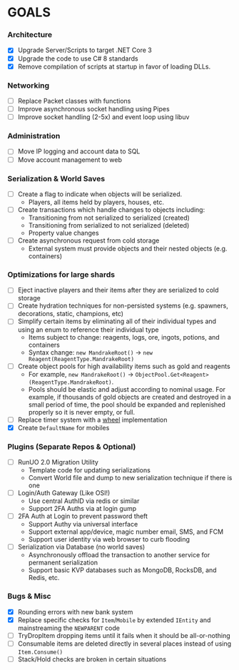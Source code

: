 # GOALS

### Architecture
- [x] Upgrade Server/Scripts to target .NET Core 3
- [X] Upgrade the code to use C# 8 standards
- [X] Remove compilation of scripts at startup in favor of loading DLLs.

### Networking
- [ ] Replace Packet classes with functions
- [ ] Improve asynchronous socket handling using Pipes
- [ ] Improve socket handling (2-5x) and event loop using libuv

### Administration
- [ ] Move IP logging and account data to SQL
- [ ] Move account management to web

### Serialization & World Saves
- [ ] Create a flag to indicate when objects will be serialized.
  * Players, all items held by players, houses, etc.
- [ ] Create transactions which handle changes to objects including:
  * Transitioning from not serialized to serialized (created)
  * Transitioning from serialized to not serialized (deleted)
  * Property value changes
- [ ] Create asynchronous request from cold storage
    * External system must provide objects and their nested objects (e.g. containers)

### Optimizations for large shards
- [ ] Eject inactive players and their items after they are serialized to cold storage
- [ ] Create hydration techniques for non-persisted systems (e.g. spawners, decorations, static, champions, etc)
- [ ] Simplify certain items by eliminating all of their individual types and using an enum to reference their individual type
  * Items subject to change: reagents, logs, ore, ingots, potions, and containers
  * Syntax change: `new MandrakeRoot()` -> `new Reagent(ReagentType.MandrakeRoot)`
- [ ] Create object pools for high availability items such as gold and reagents
  * For example, `new MandrakeRoot()` -> `ObjectPool.Get<Reagent>(ReagentType.MandrakeRoot)`.
  * Pools should be elastic and adjust according to nominal usage. For example, if thousands of gold objects are created and destroyed in a small period of time, the pool should be expanded and replenished properly so it is never empty, or full.
- [ ] Replace timer system with a [wheel](https://github.com/runuo/runuo/pull/42) implementation
- [X] Create `DefaultName` for mobiles

### Plugins (Separate Repos & Optional)
- [ ] RunUO 2.0 Migration Utility
  * Template code for updating serializations
  * Convert World file and dump to new serialization technique if there is one
- [ ] Login/Auth Gateway (Like OSI!)
  * Use central AuthID via redis or similar
  * Support 2FA Auths via at login gump
- [ ] 2FA Auth at Login to prevent password theft
  * Support Authy via universal interface
  * Support external app/device, magic number email, SMS, and FCM
  * Support user identity via web browser to curb flooding
- [ ] Serialization via Database (no world saves)
  * Asynchronously offload the transaction to another service for permanent serialization
  * Support basic KVP databases such as MongoDB, RocksDB, and Redis, etc.

### Bugs & Misc
- [X] Rounding errors with new bank system
- [X] Replace specific checks for `Item`/`Mobile` by extended `IEntity` and mainstreaming the `NEWPARENT` code
- [ ] TryDropItem dropping items until it fails when it should be all-or-nothing
- [ ] Consumable items are deleted directly in several places instead of using `Item.Consume()`
- [ ] Stack/Hold checks are broken in certain situations
